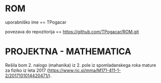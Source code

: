 # ROM

uporabniško ime == TPogacar

povezava do repozitorija == https://github.com/TPogacar/ROM.git

# PROJEKTNA - MATHEMATICA

Rešila bom 2. nalogo (mahanika) iz 2. pole iz spomladanskega roka mature za fiziko iz leta 2017 (https://www.ric.si/mma/M171-411-1-2/2017101014420471/).
